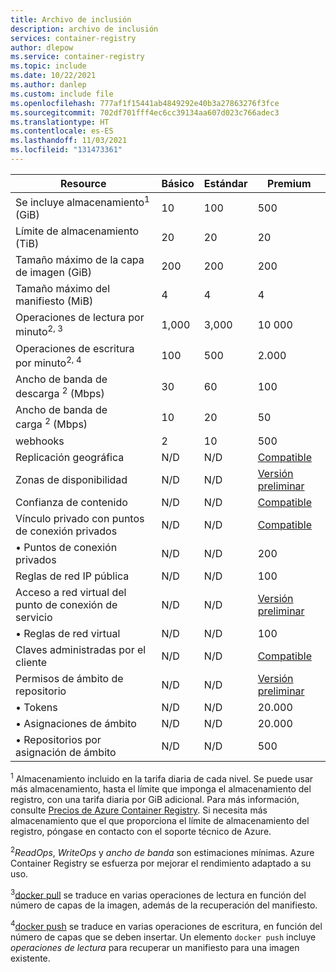 ```yaml
---
title: Archivo de inclusión
description: archivo de inclusión
services: container-registry
author: dlepow
ms.service: container-registry
ms.topic: include
ms.date: 10/22/2021
ms.author: danlep
ms.custom: include file
ms.openlocfilehash: 777af1f15441ab4849292e40b3a27863276f3fce
ms.sourcegitcommit: 702df701fff4ec6cc39134aa607d023c766adec3
ms.translationtype: HT
ms.contentlocale: es-ES
ms.lasthandoff: 11/03/2021
ms.locfileid: "131473361"
---
```

| Resource | Básico | Estándar | Premium |
|---|---|---|---|
| Se incluye almacenamiento<sup>1</sup> (GiB) | 10 | 100 | 500 |
| Límite de almacenamiento (TiB) | 20| 20 | 20 |
| Tamaño máximo de la capa de imagen (GiB) | 200 | 200 | 200 |
| Tamaño máximo del manifiesto (MiB) | 4 | 4 | 4 |
| Operaciones de lectura por minuto<sup>2, 3</sup> | 1,000 | 3,000 | 10 000 |
| Operaciones de escritura por minuto<sup>2, 4</sup> | 100 | 500 | 2\.000 |
| Ancho de banda de descarga <sup>2</sup> (Mbps) | 30 | 60 | 100 |
| Ancho de banda de carga <sup>2</sup> (Mbps) | 10 | 20 | 50 |
| webhooks | 2 | 10 | 500 |
| Replicación geográfica | N/D | N/D | [Compatible][geo-replication] |
| Zonas de disponibilidad | N/D | N/D | [Versión preliminar][zones] |
| Confianza de contenido | N/D | N/D | [Compatible][content-trust] |
| Vínculo privado con puntos de conexión privados | N/D | N/D | [Compatible][plink] |
| &bull; Puntos de conexión privados | N/D | N/D | 200 |
| Reglas de red IP pública | N/D | N/D | 100 |
| Acceso a red virtual del punto de conexión de servicio | N/D | N/D | [Versión preliminar][vnet] |
| &bull; Reglas de red virtual | N/D | N/D | 100 |
| Claves administradas por el cliente | N/D | N/D | [Compatible][cmk] |
| Permisos de ámbito de repositorio | N/D | N/D | [Versión preliminar][token]|
| &bull; Tokens | N/D | N/D | 20.000 |
| &bull; Asignaciones de ámbito | N/D | N/D | 20.000 |
| &bull; Repositorios por asignación de ámbito | N/D | N/D | 500 |


<sup>1</sup> Almacenamiento incluido en la tarifa diaria de cada nivel. Se puede usar más almacenamiento, hasta el límite que imponga el almacenamiento del registro, con una tarifa diaria por GiB adicional. Para más información, consulte [Precios de Azure Container Registry][pricing]. Si necesita más almacenamiento que el que proporciona el límite de almacenamiento del registro, póngase en contacto con el soporte técnico de Azure.

<sup>2</sup>*ReadOps*, *WriteOps* y *ancho de banda* son estimaciones mínimas. Azure Container Registry se esfuerza por mejorar el rendimiento adaptado a su uso.

<sup>3</sup>[docker pull](https://docs.docker.com/registry/spec/api/#pulling-an-image) se traduce en varias operaciones de lectura en función del número de capas de la imagen, además de la recuperación del manifiesto.

<sup>4</sup>[docker push](https://docs.docker.com/registry/spec/api/#pushing-an-image) se traduce en varias operaciones de escritura, en función del número de capas que se deben insertar. Un elemento `docker push` incluye *operaciones de lectura* para recuperar un manifiesto para una imagen existente.

<!-- LINKS - External -->
[pricing]: https://azure.microsoft.com/pricing/details/container-registry/

<!-- LINKS - Internal -->
[geo-replication]: ../articles/container-registry/container-registry-geo-replication.md
[content-trust]: ../articles/container-registry/container-registry-content-trust.md
[vnet]: ../articles/container-registry/container-registry-vnet.md
[plink]: ../articles/container-registry/container-registry-private-link.md
[cmk]: ../articles/container-registry/container-registry-customer-managed-keys.md
[token]: ../articles/container-registry/container-registry-repository-scoped-permissions.md
[zones]: ../articles/container-registry/zone-redundancy.md
